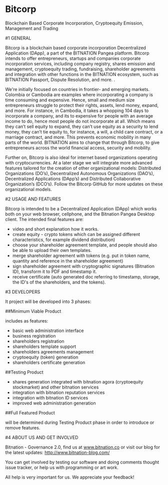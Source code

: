 Bitcorp
=======

Blockchain Based Corporate Incorporation, Cryptoequity Emission, Management and Trading 

#1 GENERAL

Bitcorp is a blockchain based corporate incorporation Decentralized Application (DApp), a part of the BITNATION Pangea platform. Bitcorp intends to offer entrepreneurs, startups and companies corporate incorporation services, including company registry, shares emission and management, cryptoequity trading, fundraising, shareholder agreements and integration with other functions in the BITNATION ecosystem, such as BITNATION Passport, Dispute Resolution, and more. .

We're initially focused on countries in frontier- and emerging markets. Colombia or Cambodia are examples where incorporating a company is time consuming and expensive. Hence, small and medium size entrepreneurs struggle to protect their rights, assets, lend money, expand, and more. For instance, in Cambodia, it takes a whopping 104 days to incorporate a company, and its to expensive for people with an average income to do, hence most people do not incorporate at all. Which means they can’t sell equity to expand, they can’t use equity as a security to lend money, they can’t tie equity to, for instance, a will, a child care contract, or a marriage contract, and more. This prevents economic mobility in many parts of the world. BITNATION aims to change that through Bitcorp, to give entrepreneurs across the world financial access, security and mobility.

Further on, Bitcorp is also ideal for internet based organizations operating with cryptocurrencies. At a later stage we will integrate more advanced features tailored for the creation of other organizational models: Distributed Organizations (DO’s), Decentralized Autonomous Organizations (DAO’s), Decentralized Applications (DApp’s) and Distributed Collaborative Organization’s (DCO’s). Follow the Bitcorp GitHub for more updates on these organizational models.

#2 USAGE AND FEATURES

Bitcorp is intended to be a Decentralized Application (DApp) which works both on your web browser, cellphone, and the Bitnation Pangea Desktop client. The intended final features are:

* video and short explanation how it works.
* create equity  - crypto tokens which can be assigned different characteristics, for example dividend distribution)
* choose your shareholder agreement template, and people should also be able to upload their own templates. 
* merge shareholder agreement with tokens (e.g. put in token name, quantity and reference in the shareholder agreement) 
* sign shareholder agreement with cryptographic signatures (Bitnation ID), transform it to PDF and timestamp it.
* receive certificate (auto generated doc referring to timestamp, storage, the ID's of the shareholders, and the tokens).

#3 DEVELOPERS

It project will be developed into 3 phases:

##Minimum Viable Product

includes as features:

* basic web administration interface
* business registration
* shareholders registration
* shareholders template support
* shareholders agreements management
* cryptoequity (token) generation
* shareholders certificate generation

##Testing Product

* shares generation integrated with bitnation agora (cryptoequity stockmarket) and other bitnation services
* integration with bitnation reputation services
* integration with bitnation ID services
* improved web administration generation

##Full Featured Product

will be determined during Testing Product phase in order to introduce or remove features.

#4 ABOUT US AND GET INVOLVED

Bitnation - Governance 2.0, find us at www.bitnation.co or visit our blog for the latest updates: http://www.bitnation-blog.com/

You can get involved by testing our software and doing comments thought issue tracker, or help us with programming or art work.

All help is very important for us. We appreciate your feedback!

